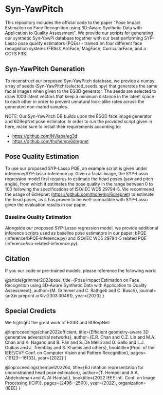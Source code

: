 # Syn-YawPitch

This repository includes the official code to the paper "Pose Impact Estimation on Face Recognition using 3D-Aware Synthetic Data with Application to Quality Assessment". We provide our scripts for generating our synthetic Syn-YawPi database together with our best performing SYP-Lasso pose quality estimators (PQEs) - trained on four different face recognition systems (FRSs): ArcFace, MagFace, CurricularFace, and a COTS FRS.


## Syn-YawPitch Generation

To reconstruct our proposed Syn-YawPitch database, we provide a numpy array of seeds (Syn-YawPitch/selected_seeds.npy) that generates the same facial images when given to the EG3D generator. The seeds are selected to draw 1000 latent vectors that keep a minimum distance in the latent space to each other in order to prevent unnatural look-alike rates across the generated non-mated samples. 

NOTE: Our Syn-YawPitch DB builds upon the EG3D face image generator and 6DRepNet pose estimator. In order to run the provided script given in here, make sure to install their requirements according to:

 - https://github.com/NVlabs/eg3d
 - https://github.com/thohemp/6drepnet

## Pose Quality Estimation

To use our proposed SYP-Lasso PQE, an example script is given under inference/SYP-lasso-inference.py. Given a facial image, the SYP-Lasso regression model first requires to estimate the head poses (yaw and pitch angle), from which it estimates the pose quality in the range between 0 to 100 following the specifications of ISO/IEC WD5 29794-5. We recommend the usage of 6drepnet (https://github.com/thohemp/6drepnet) to estimate the head poses, as it has proven to be well-compatible with SYP-Lasso given the evaluation results in our paper. 


### Baseline Quality Estimation

Alongside our proposed SYP-Lasso regression model, we provide additional inference scripts used as baseline pose estimators in our paper: bPQE (inference/bPQE-inference.py) and ISO/IEC WD5 29794-5 related PQE (inference/iso-related-inference.py).


## Citation

If you our code or pre-trained models, please reference the following work: 

@article{grimmer2023pose,
  title={Pose Impact Estimation on Face Recognition using 3D-Aware Synthetic Data with Application to Quality Assessment},
  author={M. Grimmer and C. Rathgeb and C. Busch},
  journal={arXiv preprint arXiv:2303.00491},
  year={2023}
}


## Special Credicts

We highlight the great work of EG3D and 6DRepNet: 

@inproceedings{chan2022efficient,
  title={Efficient geometry-aware 3D generative adversarial networks},
  author={E.R. Chan and C.Z. Lin and M.A. Chan and K. Nagano and B. Pan and S. De Mello and O. Gallo and L.J. Guibas and J. Tremblay and S. Khamis and others},
  booktitle={Proc. of the IEEE/CVF Conf. on Computer Vision and Pattern Recognition},
  pages={16123--16133},
  year={2022}
}

@inproceedings{hempel20226d,
  title={6d rotation representation for unconstrained head pose estimation},
  author={T. Hempel and A.A. Abdelrahman and A. Al-Hamadi},
  booktitle={2022 IEEE Intl. Conf. on Image Processing (ICIP)},
  pages={2496--2500},
  year={2022},
  organization={IEEE}
}



